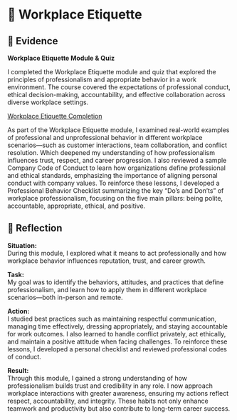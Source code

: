 # 🏢 Workplace Etiquette  
## 📄 Evidence  

**Workplace Etiquette Module & Quiz**  

I completed the Workplace Etiquette module and quiz that explored the principles of professionalism and appropriate behavior in a work environment. The course covered the expectations of professional conduct, ethical decision-making, accountability, and effective collaboration across diverse workplace settings.  

[Workplace Etiquette Completion](https://github.com/AJ219423202/DigitalPortfolio1/blob/66b4958530dd416fd2d0d744c7397b9b6b33454b/File/WORKPLACE_ETIQUETTE.png)  

As part of the Workplace Etiquette module, I examined real-world examples of professional and unprofessional behavior in different workplace scenarios—such as customer interactions, team collaboration, and conflict resolution. Which deepened my understanding of how professionalism influences trust, respect, and career progression. I also reviewed a sample Company Code of Conduct to learn how organizations define professional and ethical standards, emphasizing the importance of aligning personal conduct with company values. To reinforce these lessons, I developed a Professional Behavior Checklist summarizing the key “Do’s and Don’ts” of workplace professionalism, focusing on the five main pillars: being polite, accountable, appropriate, ethical, and positive.

## 💬 Reflection  

**Situation:**  
During this module, I explored what it means to act professionally and how workplace behavior influences reputation, trust, and career growth.  

**Task:**  
My goal was to identify the behaviors, attitudes, and practices that define professionalism, and learn how to apply them in different workplace scenarios—both in-person and remote.  

**Action:**  
I studied best practices such as maintaining respectful communication, managing time effectively, dressing appropriately, and staying accountable for work outcomes. I also learned to handle conflict privately, act ethically, and maintain a positive attitude when facing challenges. To reinforce these lessons, I developed a personal checklist and reviewed professional codes of conduct.  

**Result:**  
Through this module, I gained a strong understanding of how professionalism builds trust and credibility in any role. I now approach workplace interactions with greater awareness, ensuring my actions reflect respect, accountability, and integrity. These habits not only enhance teamwork and productivity but also contribute to long-term career success.  

